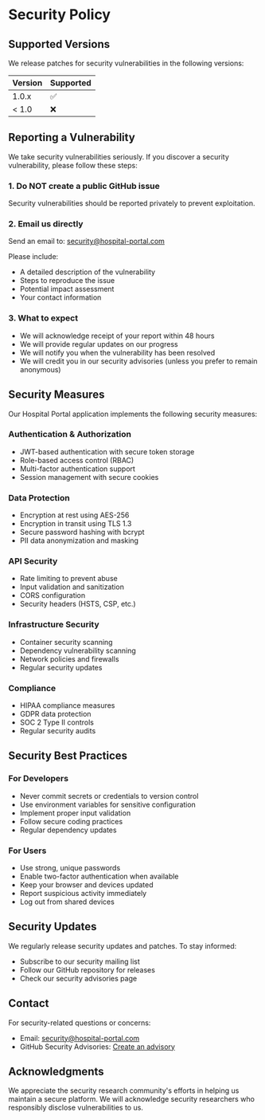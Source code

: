 # Security Policy

## Supported Versions

We release patches for security vulnerabilities in the following versions:

| Version | Supported          |
| ------- | ------------------ |
| 1.0.x   | :white_check_mark: |
| < 1.0   | :x:                |

## Reporting a Vulnerability

We take security vulnerabilities seriously. If you discover a security vulnerability, please follow these steps:

### 1. Do NOT create a public GitHub issue

Security vulnerabilities should be reported privately to prevent exploitation.

### 2. Email us directly

Send an email to: [security@hospital-portal.com](mailto:security@hospital-portal.com)

Please include:
- A detailed description of the vulnerability
- Steps to reproduce the issue
- Potential impact assessment
- Your contact information

### 3. What to expect

- We will acknowledge receipt of your report within 48 hours
- We will provide regular updates on our progress
- We will notify you when the vulnerability has been resolved
- We will credit you in our security advisories (unless you prefer to remain anonymous)

## Security Measures

Our Hospital Portal application implements the following security measures:

### Authentication & Authorization
- JWT-based authentication with secure token storage
- Role-based access control (RBAC)
- Multi-factor authentication support
- Session management with secure cookies

### Data Protection
- Encryption at rest using AES-256
- Encryption in transit using TLS 1.3
- Secure password hashing with bcrypt
- PII data anonymization and masking

### API Security
- Rate limiting to prevent abuse
- Input validation and sanitization
- CORS configuration
- Security headers (HSTS, CSP, etc.)

### Infrastructure Security
- Container security scanning
- Dependency vulnerability scanning
- Network policies and firewalls
- Regular security updates

### Compliance
- HIPAA compliance measures
- GDPR data protection
- SOC 2 Type II controls
- Regular security audits

## Security Best Practices

### For Developers
- Never commit secrets or credentials to version control
- Use environment variables for sensitive configuration
- Implement proper input validation
- Follow secure coding practices
- Regular dependency updates

### For Users
- Use strong, unique passwords
- Enable two-factor authentication when available
- Keep your browser and devices updated
- Report suspicious activity immediately
- Log out from shared devices

## Security Updates

We regularly release security updates and patches. To stay informed:

- Subscribe to our security mailing list
- Follow our GitHub repository for releases
- Check our security advisories page

## Contact

For security-related questions or concerns:
- Email: [security@hospital-portal.com](mailto:security@hospital-portal.com)
- GitHub Security Advisories: [Create an advisory](https://github.com/adityamishra28203/health/security/advisories/new)

## Acknowledgments

We appreciate the security research community's efforts in helping us maintain a secure platform. We will acknowledge security researchers who responsibly disclose vulnerabilities to us.
